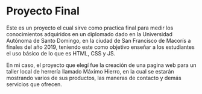 # Proyecto Final
Este es un proyecto el cual sirve como practica final para medir los conocimientos adquiridos en un diplomado dado en la Universidad Autónoma de Santo Domingo, en la ciudad de San Francisco de Macorís a finales del año 2019, teniendo este como objetivo enseñar a los estudiantes el uso básico de lo que es HTML, CSS y JS.

En mi caso, el proyecto que elegí fue la creación de una pagina web para un taller local de herrería llamado Máximo Hierro, en la cual se estarán mostrando varios de sus productos, las maneras de contacto y demás servicios que ofrecen.